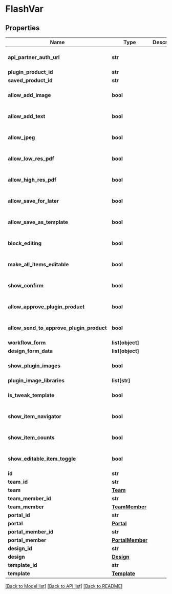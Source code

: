 # FlashVar

## Properties
Name | Type | Description | Notes
------------ | ------------- | ------------- | -------------
**api_partner_auth_url** | **str** |  | [optional] [default to '']
**plugin_product_id** | **str** |  | [optional] 
**saved_product_id** | **str** |  | [optional] 
**allow_add_image** | **bool** |  | [optional] [default to False]
**allow_add_text** | **bool** |  | [optional] [default to False]
**allow_jpeg** | **bool** |  | [optional] [default to False]
**allow_low_res_pdf** | **bool** |  | [optional] [default to False]
**allow_high_res_pdf** | **bool** |  | [optional] [default to False]
**allow_save_for_later** | **bool** |  | [optional] [default to False]
**allow_save_as_template** | **bool** |  | [optional] [default to False]
**block_editing** | **bool** |  | [optional] [default to False]
**make_all_items_editable** | **bool** |  | [optional] [default to False]
**show_confirm** | **bool** |  | [optional] [default to False]
**allow_approve_plugin_product** | **bool** |  | [optional] [default to False]
**allow_send_to_approve_plugin_product** | **bool** |  | [optional] [default to False]
**workflow_form** | **list[object]** |  | [optional] 
**design_form_data** | **list[object]** |  | [optional] 
**show_plugin_images** | **bool** |  | [optional] [default to False]
**plugin_image_libraries** | **list[str]** |  | [optional] 
**is_tweak_template** | **bool** |  | [optional] [default to False]
**show_item_navigator** | **bool** |  | [optional] [default to False]
**show_item_counts** | **bool** |  | [optional] [default to False]
**show_editable_item_toggle** | **bool** |  | [optional] [default to False]
**id** | **str** |  | [optional] 
**team_id** | **str** |  | [optional] 
**team** | [**Team**](Team.md) |  | [optional] 
**team_member_id** | **str** |  | [optional] 
**team_member** | [**TeamMember**](TeamMember.md) |  | [optional] 
**portal_id** | **str** |  | [optional] 
**portal** | [**Portal**](Portal.md) |  | [optional] 
**portal_member_id** | **str** |  | [optional] 
**portal_member** | [**PortalMember**](PortalMember.md) |  | [optional] 
**design_id** | **str** |  | [optional] 
**design** | [**Design**](Design.md) |  | [optional] 
**template_id** | **str** |  | [optional] 
**template** | [**Template**](Template.md) |  | [optional] 

[[Back to Model list]](../README.md#documentation-for-models) [[Back to API list]](../README.md#documentation-for-api-endpoints) [[Back to README]](../README.md)


